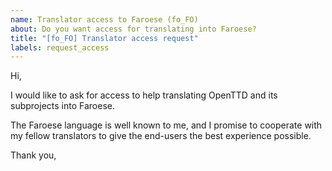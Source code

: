 ```yaml
---
name: Translator access to Faroese (fo_FO)
about: Do you want access for translating into Faroese?
title: "[fo_FO] Translator access request"
labels: request_access
---
```


<!-- translator: fo_FO -->
<!-- Please do not edit the header of this template. If you have something to add, do this at the end. -->

Hi,

I would like to ask for access to help translating OpenTTD and its subprojects into Faroese.

The Faroese language is well known to me, and I promise to cooperate with my fellow translators to give the end-users the best experience possible.

<!-- DO NOT modify anything above this line; feel free to add a personal touch below this line -->

Thank you,
